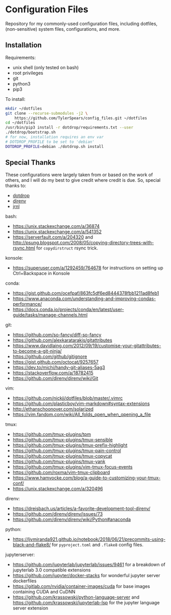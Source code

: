 # Configuration Files

Repository for my commonly-used configuration files, including dotfiles, 
(non-sensitive) system files, configurations, and more.

## Installation

Requirements:
* unix shell (only tested on bash)
* root privileges
* git
* python3
* pip3

To install:

```bash
mkdir ~/dotfiles
git clone --recurse-submodules -j2 \
    https://github.com/TylerSpears/config_files.git ~/dotfiles
cd ~/dotfiles
/usr/bin/pip3 install -r dotdrop/requirements.txt --user
./dotdrop/bootstrap.sh
# for now, installation requires an env var
# DOTDROP_PROFILE to be set to 'debian'
DOTDROP_PROFILE=debian ./dotdrop.sh install
```

## Special Thanks

These configurations were largely taken from or based on the work of others,
and I will do my best to give credit where credit is due. So, special thanks
to:

* [dotdrop](https://github.com/deadc0de6/dotdrop)
* [direnv](https://direnv.net/)
* [jrnl](https://github.com/jrnl-org/jrnl) 

bash:
* <https://unix.stackexchange.com/a/36874>
* <https://unix.stackexchange.com/a/541352>
* <https://serverfault.com/a/204320> and <http://psung.blogspot.com/2008/05/copying-directory-trees-with-rsync.html>
for `copydirstruct` rsync trick.

konsole:
* <https://superuser.com/a/1292459/764678> for instructions on setting up Ctrl+Backspace
in Konsole

conda:
* <https://gist.github.com/ocefpaf/863fc5df6ed8444378fbb1211ad8feb1>
* <https://www.anaconda.com/understanding-and-improving-condas-performance/>
* <https://docs.conda.io/projects/conda/en/latest/user-guide/tasks/manage-channels.html>

git:
* <https://github.com/so-fancy/diff-so-fancy>
* <https://github.com/alexkaratarakis/gitattributes>
* <https://www.davidlaing.com/2012/09/19/customise-your-gitattributes-to-become-a-git-ninja/>
* <https://github.com/github/gitignore>
* <https://gist.github.com/octocat/9257657>
* <https://dev.to/michi/handy-git-aliases-5ag3>
* <https://stackoverflow.com/a/18782415>
* <https://github.com/direnv/direnv/wiki/Git>

vim:
* <https://github.com/nickjj/dotfiles/blob/master/.vimrc>
* <https://github.com/plasticboy/vim-markdown#syntax-extensions>
* <http://ethanschoonover.com/solarized>
* <https://vim.fandom.com/wiki/All_folds_open_when_opening_a_file>

tmux:
* <https://github.com/tmux-plugins/tpm>
* <https://github.com/tmux-plugins/tmux-sensible>
* <https://github.com/tmux-plugins/tmux-prefix-highlight>
* <https://github.com/tmux-plugins/tmux-pain-control>
* <https://github.com/tmux-plugins/tmux-copycat>
* <https://github.com/tmux-plugins/tmux-yank>
* <https://github.com/tmux-plugins/vim-tmux-focus-events>
* <https://github.com/roxma/vim-tmux-clipboard>
* <https://www.hamvocke.com/blog/a-guide-to-customizing-your-tmux-conf/>
* <https://unix.stackexchange.com/a/320496>

direnv:
* <https://dreisbach.us/articles/a-favorite-development-tool-direnv/>
* <https://github.com/direnv/direnv/issues/73>
* <https://github.com/direnv/direnv/wiki/Python#anaconda>

python:
* <https://ljvmiranda921.github.io/notebook/2018/06/21/precommits-using-black-and-flake8/>
for `pyproject.toml` and `.flake8` config files.

jupyterserver:
* <https://github.com/jupyterlab/jupyterlab/issues/9461> for a breakdown of jupyterlab 3.0 compatible extensions
* <https://github.com/jupyter/docker-stacks> for wonderful jupyter server dockerfiles
* <https://gitlab.com/nvidia/container-images/cuda> for base images containing CUDA and CuDNN
* <https://github.com/krassowski/python-language-server> and <https://github.com/krassowski/jupyterlab-lsp> for the jupyter language server extension

